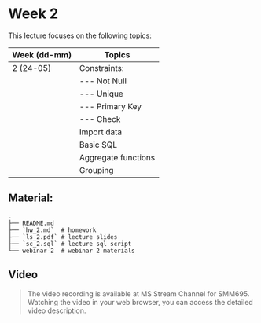 # Week 2

This lecture focuses on the following topics:

| Week (dd-mm) | Topics                                             |
|--------------|----------------------------------------------------|
| 2 (24-05)    | Constraints:                                       |
|              | --- Not Null                                       |
|              | --- Unique                                         |
|              | --- Primary Key                                    |
|              | --- Check                                          |
|              | Import data                                        |
|              | Basic SQL                                          |
|              | Aggregate functions                                |
|              | Grouping                                           |

## Material:
    .
    ├── README.md
    ├── `hw_2.md`  # homework
    ├── `ls_2.pdf` # lecture slides
    ├── `sc_2.sql` # lecture sql script
    └── webinar-2  # webinar 2 materials

## Video

> The video recording is available at MS Stream Channel for SMM695.
> Watching the video in your web browser, you can access the detailed
> video description. 
